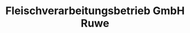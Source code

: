 ---
title: "Fleischverarbeitungsbetrieb GmbH Ruwe"
url: /loeningen/fleischverarbeitungsbetrieb-gmbh-ruwe/
shop: Feinkost
---